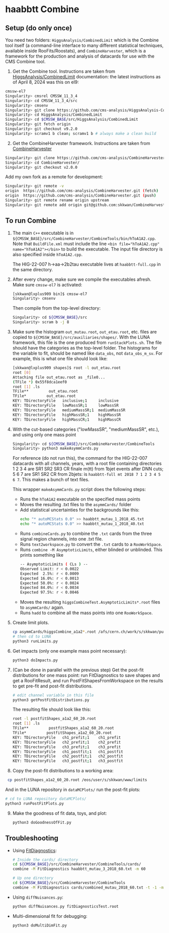 # haabbtt Combine

## Setup (do only once)

You need two folders: `HiggsAnalysis/CombinedLimit` which is the Combine tool itself (a command-line interface to many different statistical techniques, available inside RooFits/Roostats), and `CombineHarvester`, which is a framework for the production and analysis of datacards for use with the CMS Combine tool.

1. Get the Combine tool. Instructions are taken from [HiggsAnalysis/CombinedLimit](http://cms-analysis.github.io/HiggsAnalysis-CombinedLimit/latest/#installation-instructions) documentation: the latest instructions as of April 8, 2024 was this on el9:

```bash
cmssw-el7
Singularity> cmsrel CMSSW_11_3_4
Singularity> cd CMSSW_11_3_4/src
Singularity> cmsenv
Singularity> git clone https://github.com/cms-analysis/HiggsAnalysis-CombinedLimit.git HiggsAnalysis/CombinedLimit
Singularity> cd HiggsAnalysis/CombinedLimit
Singularity> cd $CMSSW_BASE/src/HiggsAnalysis/CombinedLimit
Singularity> git fetch origin
Singularity> git checkout v9.2.0
Singularity> scramv1 b clean; scramv1 b # always make a clean build
```

2. Get the CombineHarvester framework. Instructions are taken from [CombineHarvester](http://cms-analysis.github.io/CombineHarvester/)

```bash
Singularity> git clone https://github.com/cms-analysis/CombineHarvester.git CombineHarvester
Singularity> cd CombineHarvester/
Singularity> git checkout v2.0.0
```

Add my own fork as a remote for development:
```bash
Singularity> git remote -v
origin  https://github.com/cms-analysis/CombineHarvester.git (fetch)
origin  https://github.com/cms-analysis/CombineHarvester.git (push)
Singularity> git remote rename origin upstream
Singularity> git remote add origin git@github.com:skkwan/CombineHarvester-haabbtt.git
```

## To run Combine 
1. The main `C++` executable is in `${CMSSW_BASE}/src/CombineHarvester/CombineTools/bin/hToA1A2.cpp`. Note that `BuildFile.xml` must include the line `<bin file="hToA1A2.cpp" name="hToA1A2"></bin>` to build the executable. The input file directory is also specified inside `hToA1A2.cpp`.

   The HIG-22-007 h->aa->2b2tau executable lives at `haabbtt-full.cpp` in the same directory.

2. After every change, make sure we compile the executables afresh. Make sure `cmssw-el7` is activated:
   ```bash
   [skkwan@lxplus909 bin]$ cmssw-el7 
   Singularity> cmsenv
   ```
   Then compile from the top-level directory:
   ```bash
   Singularity> cd ${CMSSW_BASE}/src
   Singularity> scram b -j 8
   ```
3. Make sure the histogram `out_mutau.root`, `out_etau.root`, etc. files are copied to `${CMSSW_BASE}/src/auxiliaries/shapes/`. With the LUNA framework, this file is the one produced from `runStackPlots.sh`. 
   The file should have the categories as the top-level folder. The histograms for the variable to fit, should be named like `data_obs`, not `data_obs_m_sv`. For example, this is what one file should look like:

   ```bash
   [skkwan@lxplus909 shapes]$ root -l out_etau.root
   root [0] 
   Attaching file out_etau.root as _file0...
   (TFile *) 0x55f8dca1eef0
   root [1] .ls
   TFile**         out_etau.root
   TFile*         out_etau.root
   KEY: TDirectoryFile   inclusive;1     inclusive
   KEY: TDirectoryFile   lowMassSR;1     lowMassSR
   KEY: TDirectoryFile   mediumMassSR;1  mediumMassSR
   KEY: TDirectoryFile   highMassSR;1    highMassSR
   KEY: TDirectoryFile   highMassCR;1    highMassCR
   ```

4. With the cut-based categories ("lowMassSR", "mediumMassSR", etc.), and using only one mass point 
   ```bash
   Singularity> cd ${CMSSW_BASE}/src/CombineHarvester/CombineTools
   Singularity> python3 makeAsymmCards.py
   ```

   For reference (do not run this), the command for the HIG-22-007 datacards with all channels, years, with a root file containing directories 1 2 3 4 are SR1 SR2 SR3 CR finale m(tt) from 1bjet events after DNN cuts; 5 6 7 are SR1 SR2 CR from 2bjets: is `haabbtt-full mt 2018 7 1 2 3 4 5 6 7`.
   This makes a bunch of text files.

   This wrapper `makeAsymmCards.py` script does the following steps:
   - Runs the `hToA1A2` executable on the specified mass points
   - Moves the resulting .txt files to the `asymmCards/` folder 
   - Add statistical uncertainties for the backgrounds like this:
      ```bash
      echo "* autoMCStats 0.0" >> haabbtt_mutau_1_2018_45.txt
      echo "* autoMCStats 0.0" >> haabbtt_mutau_1_2018_40.txt
      ```
   - Runs `combineCards.py` to combine the `.txt` cards from the three signal region channels, into one .txt file.
   - Runs  `text2workspace.py` to convert the `.txt` cards to a `RooWorkSpace`.
   - Runs `combine -M AsymptoticLimits`, either blinded or unblinded. 
      This prints something like
      ```bash
      -- AsymptoticLimits ( CLs ) --
      Observed Limit: r < 0.0022
      Expected  2.5%: r < 0.0009
      Expected 16.0%: r < 0.0013
      Expected 50.0%: r < 0.0024
      Expected 84.0%: r < 0.0034
      Expected 97.5%: r < 0.0046
      ```
   - Moves the resulting `higgsCombineTest.AsymptoticLimits*.root` files to `asymmCards/` again.
   - Runs `hadd` to combine all the mass points into one `RooWorkSpace`. 
5. Create limit plots. 
   ```bash
   cp asymmCards/higgsCombine_a1a2*.root /afs/cern.ch/work/s/skkwan/public/hToA1A2/CMSSW_13_2_6_patch2/src/lunaFramework/limits
   # then cd to LUNA
   python3 runLimits.py
   ```
6. Get impacts (only one example mass point necessary):
   ```bash
   python3 doImpacts.py
   ```
7. (Can be done in parallel with the previous step) Get the post-fit distributions for one mass point: run FitDiagnostics to save shapes and get a RooFitResult, and run PostFitShapesFromWorkspace on the results to get pre-fit and post-fit distributions.
   ```bash
   # edit channel variable in this file
   python3 getPostFitDistributions.py
   ```

   The resulting file should look like this:
   ```bash
   root -l postfitShapes_a1a2_60_20.root
   root [1] .ls
   TFile**         postfitShapes_a1a2_60_20.root
   TFile*         postfitShapes_a1a2_60_20.root
   KEY: TDirectoryFile   ch1_prefit;1    ch1_prefit
   KEY: TDirectoryFile   ch2_prefit;1    ch2_prefit
   KEY: TDirectoryFile   ch3_prefit;1    ch3_prefit
   KEY: TDirectoryFile   ch1_postfit;1   ch1_postfit
   KEY: TDirectoryFile   ch2_postfit;1   ch2_postfit
   KEY: TDirectoryFile   ch3_postfit;1   ch3_postfit
   ```
8. Copy the post-fit distributions to a working area:
  ```bash
   cp postfitShapes_a1a2_60_20.root /eos/user/s/skkwan/www/limits
   ```
   And in the LUNA repository in `dataMCPlots/` run the post-fit plots: 
   ```bash
   # cd to LUNA repository dataMCPlots/
   python3 runPostFitPlots.py
   ```
9. Make the goodness of fit data, toys, and plot:
   ```bash
   python3 doGoodnessOfFit.py
   ```

## Troubleshooting


- Using [FitDiagnostics](http://cms-analysis.github.io/HiggsAnalysis-CombinedLimit/part3/nonstandard/):
   ```bash
   # Inside the cards/ directory
   cd ${CMSSW_BASE}/src/CombineHarvester/CombineTools/cards/
   combine -M FitDiagnostics haabbtt_mutau_3_2018_60.txt -m 60

   # Up one directory
   cd ${CMSSW_BASE}/src/CombineHarvester/CombineTools
   combine -M FitDiagnostics cards/combined_mutau_2018_60.txt -t -1 -m 60 
   ```
- Using `diffNuisances.py`:
   ```bash
   python diffNuisances.py fitDiagnosticsTest.root
   ```
- Multi-dimensional fit for debugging:
   ```bash
   python3 doMultiDimFit.py
   ```
